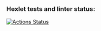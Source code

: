 ### Hexlet tests and linter status:
[![Actions Status](https://github.com/Andrey8Meteor/frontend-project-46/actions/workflows/hexlet-check.yml/badge.svg)](https://github.com/Andrey8Meteor/frontend-project-46/actions)